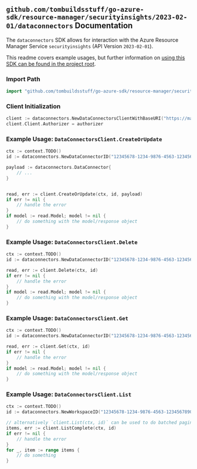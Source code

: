 
## `github.com/tombuildsstuff/go-azure-sdk/resource-manager/securityinsights/2023-02-01/dataconnectors` Documentation

The `dataconnectors` SDK allows for interaction with the Azure Resource Manager Service `securityinsights` (API Version `2023-02-01`).

This readme covers example usages, but further information on [using this SDK can be found in the project root](https://github.com/tombuildsstuff/go-azure-sdk/tree/main/docs).

### Import Path

```go
import "github.com/tombuildsstuff/go-azure-sdk/resource-manager/securityinsights/2023-02-01/dataconnectors"
```


### Client Initialization

```go
client := dataconnectors.NewDataConnectorsClientWithBaseURI("https://management.azure.com")
client.Client.Authorizer = authorizer
```


### Example Usage: `DataConnectorsClient.CreateOrUpdate`

```go
ctx := context.TODO()
id := dataconnectors.NewDataConnectorID("12345678-1234-9876-4563-123456789012", "example-resource-group", "workspaceValue", "dataConnectorIdValue")

payload := dataconnectors.DataConnector{
	// ...
}


read, err := client.CreateOrUpdate(ctx, id, payload)
if err != nil {
	// handle the error
}
if model := read.Model; model != nil {
	// do something with the model/response object
}
```


### Example Usage: `DataConnectorsClient.Delete`

```go
ctx := context.TODO()
id := dataconnectors.NewDataConnectorID("12345678-1234-9876-4563-123456789012", "example-resource-group", "workspaceValue", "dataConnectorIdValue")

read, err := client.Delete(ctx, id)
if err != nil {
	// handle the error
}
if model := read.Model; model != nil {
	// do something with the model/response object
}
```


### Example Usage: `DataConnectorsClient.Get`

```go
ctx := context.TODO()
id := dataconnectors.NewDataConnectorID("12345678-1234-9876-4563-123456789012", "example-resource-group", "workspaceValue", "dataConnectorIdValue")

read, err := client.Get(ctx, id)
if err != nil {
	// handle the error
}
if model := read.Model; model != nil {
	// do something with the model/response object
}
```


### Example Usage: `DataConnectorsClient.List`

```go
ctx := context.TODO()
id := dataconnectors.NewWorkspaceID("12345678-1234-9876-4563-123456789012", "example-resource-group", "workspaceValue")

// alternatively `client.List(ctx, id)` can be used to do batched pagination
items, err := client.ListComplete(ctx, id)
if err != nil {
	// handle the error
}
for _, item := range items {
	// do something
}
```
